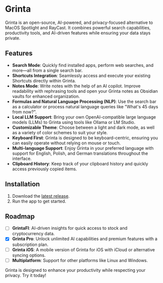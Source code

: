 # Grinta

Grinta is an open-source, AI-powered, and privacy-focused alternative to MacOS Spotlight and RayCast. It combines powerful search capabilities, productivity tools, and AI-driven features while ensuring your data stays private.

## Features

- **Search Mode**: Quickly find installed apps, perform web searches, and more—all from a single search bar.
- **Shortcuts Integration**: Seamlessly access and execute your existing Shortcuts directly within Grinta.
- **Notes Mode**: Write notes with the help of an AI copilot. Improve readability with rephrasing tools and open your Grinta notes as Obsidian vaults for enhanced organization.
- **Formulas and Natural Language Processing (NLP)**: Use the search bar as a calculator or process natural language queries like "What's 45 days from now?".
- **Local LLM Support**: Bring your own OpenAI-compatible large language models (LLMs) to Grinta using tools like Ollama or LM Studio.
- **Customizable Theme**: Choose between a light and dark mode, as well as a variety of color schemes to suit your style.
- **Keyboard First**: Grinta is designed to be keyboard-centric, ensuring you can easily operate without relying on mouse or touch.
- **Multi-language Support**: Enjoy Grinta in your preferred language with support for English, Polish, and German translations throughout the interface.
- **Clipboard History**: Keep track of your clipboard history and quickly access previously copied items.

## Installation

1. Download the [latest release](https://github.com/getgrinta/grinta/releases/latest).
2. Run the app to get started.

## Roadmap

- [ ] **GrintaFI**: AI-driven insights for quick access to stock and cryptocurrency data.
- [x] **Grinta Pro**: Unlock unlimited AI capabilities and premium features with a subscription plan.
- [ ] **Grinta iOS**: A mobile version of Grinta for iOS with iCloud or alternative syncing options.
- [ ] **Multiplatform**: Support for other platforms like Linux and Windows.

Grinta is designed to enhance your productivity while respecting your privacy. Try it today!
